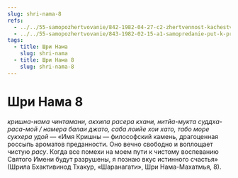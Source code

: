 ```yaml
---
slug: shri-nama-8
refs:
  - ../../55-samopozhertvovanie/842-1982-04-27-c2-zhertvennost-kachestvo-vozvyshennyh-predannyh.md
  - ../../55-samopozhertvovanie/843-1982-02-15-a1-samopredanie-put-k-probuzhdeniyu-istinnogo-ya.md
tags:
  - title: Шри Нама
    slug: shri-nama
  - title: Шри Нама 8
    slug: shri-nama-8
---
```


# Шри Нама 8

*кришна-нама чинтамани, акхила расера кхани, нитйа-мукта суддха-раса-мой / намера балаи джато, саба лоийе хои хато, табо море сукхера удой* — «Имя Кришны — философский камень, драгоценная россыпь ароматов преданности. Оно вечно свободно и воплощает чистую *расу*. Когда все помехи на моем пути к чистому воспеванию Святого Имени будут разрушены, я познаю вкус истинного счастья» (Шрила Бхактивинод Тхакур, «Шаранагати», Шри Нама-Махатмья, 8).
